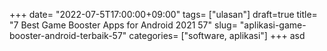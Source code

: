 +++
date= "2022-07-5T17:00:00+09:00"
tags= ["ulasan"]
draft=true
title= "7 Best Game Booster Apps for Android 2021        57"
slug= "aplikasi-game-booster-android-terbaik-57"
categories= ["software, aplikasi"]
+++
asd

